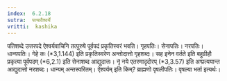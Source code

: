 ```yaml
---
index:  6.2.18
sutra:  पत्यावैश्वर्ये
vritti:  kashika 
---
```


पतिशब्दे उत्तरपदे ऐश्वर्यवाचिनि तत्पुरुषे पूर्वपदं प्रकृतिस्वरं भवति। गृहपतिः। सेनापतिः। नरपतिः। धान्यपतिः। गेहे कः (*3,1.144) इति प्रकृतिस्वरेण अन्तोदात्तो गृहशब्दः। सह इनेन वर्तते इति बहुव्रीहौ प्रकृत्या पूर्वपदम् (*6,2.1) इति सेनाशब्द आद्युदात्तः। नृ̄ नये एतस्मादृदोरप् (*3,3.57) इति अप्प्रत्ययान्त आद्युदात्तो नरशब्दः। धान्यम् अन्तस्वरितम्। ऐश्वर्यम् इति किम्? ब्राह्मणो वृषलीपतिः। वृषल्या भर्ता इत्यर्थः।

